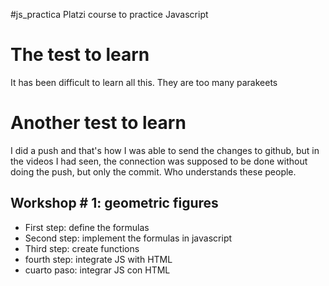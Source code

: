 #js_practica
Platzi course to practice Javascript

# The test to learn
It has been difficult to learn all this. They are too many parakeets

# Another test to learn
I did a push and that's how I was able to send the changes to github, but in the videos I had seen, the connection was supposed to be done without doing the push, but only the commit. Who understands these people.

## Workshop # 1: geometric figures

- First step: define the formulas
- Second step: implement the formulas in javascript
- Third step: create functions
- fourth step: integrate JS with HTML
- cuarto paso: integrar JS con HTML